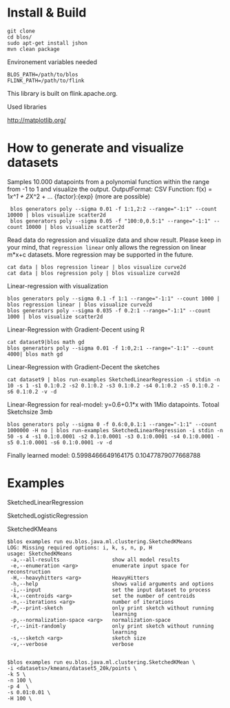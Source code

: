 
Install & Build
=============

```
git clone
cd blos/
sudo apt-get install jshon
mvn clean package
```

Environement variables needed
```
BLOS_PATH=/path/to/blos
FLINK_PATH=/path/to/flink
```


This library is built on  flink.apache.org. 

Used libraries

http://matplotlib.org/

How to generate and visualize datasets
=============
Samples 10.000 datapoints from a polynomial function within the range from -1 to 1 and visualize the output.
OutputFormat: CSV
Function: f(x) = 1*x^1 + 2*X^2 + ... {factor}:{exp} (more are possible)
```
 blos generators poly --sigma 0.01 -f 1:1,2:2 --range="-1:1" --count 10000 | blos visualize scatter2d
 blos generators poly --sigma 0.05 -f "100:0,0.5:1" --range="-1:1" --count 10000 | blos visualize scatter2d
 ```
Read data do regression and visualize data and show result. Please keep in your mind, that `regression linear` only allows the regression on linear m*x+c datasets. More regression may be supported in the future.

```
cat data | blos regression linear | blos visualize curve2d
cat data | blos regression poly | blos visualize curve2d
```

Linear-regression with visualization
```
blos generators poly --sigma 0.1 -f 1:1 --range="-1:1" --count 1000 | blos regression linear | blos visualize curve2d
blos generators poly --sigma 0.035 -f 0.2:1 --range="-1:1" --count 1000 | blos visualize scatter2d
```

Linear-Regression with Gradient-Decent using R 
```
cat dataset9|blos math gd
blos generators poly --sigma 0.01 -f 1:0,2:1 --range="-1:1" --count 4000| blos math gd
```

Linear-Regression with Gradient-Decent the sketches
```
cat dataset9 | blos run-examples SketchedLinearRegression -i stdin -n 10 -s 1 -s1 0.1:0.2 -s2 0.1:0.2 -s3 0.1:0.2 -s4 0.1:0.2 -s5 0.1:0.2 -s6 0.1:0.2 -v -d
```

Linear-Regression for real-model: y=0.6+0.1*x with 1Mio datapoints. Totoal Sketchsize 3mb
```
blos generators poly --sigma 0 -f 0.6:0,0.1:1 --range="-1:1" --count 1000000 -H no | blos run-examples SketchedLinearRegression -i stdin -n 50 -s 4 -s1 0.1:0.0001 -s2 0.1:0.0001 -s3 0.1:0.0001 -s4 0.1:0.0001 -s5 0.1:0.0001 -s6 0.1:0.0001 -v -d
```
Finally learned model: 0.5998466649164175 0.10477879077668788


Examples
=============
SketchedLinearRegression

SketchedLogisticRegression

SketchedKMeans
```
$blos examples run eu.blos.java.ml.clustering.SketchedKMeans
LOG: Missing required options: i, k, s, n, p, H
usage: SketchedKMeans
 -a,--all-results                 show all model results
 -e,--enumeration <arg>           enumerate input space for reconstruction
 -H,--heavyhitters <arg>          HeavyHitters
 -h,--help                        shows valid arguments and options
 -i,--input                       set the input dataset to process
 -k,--centroids <arg>             set the number of centroids
 -n,--iterations <arg>            number of iterations
 -P,--print-sketch                only print sketch without running
                                  learning
 -p,--normalization-space <arg>   normalization-space
 -r,--init-randomly               only print sketch without running
                                  learning
 -s,--sketch <arg>                sketch size
 -v,--verbose                     verbose


$blos examples run eu.blos.java.ml.clustering.SketchedKMean \
-i <datasets>/kmeans/dataset5_20k/points \
-k 5 \
-n 100 \
-p 4  \
-s 0.01:0.01 \
-H 100 \
```
